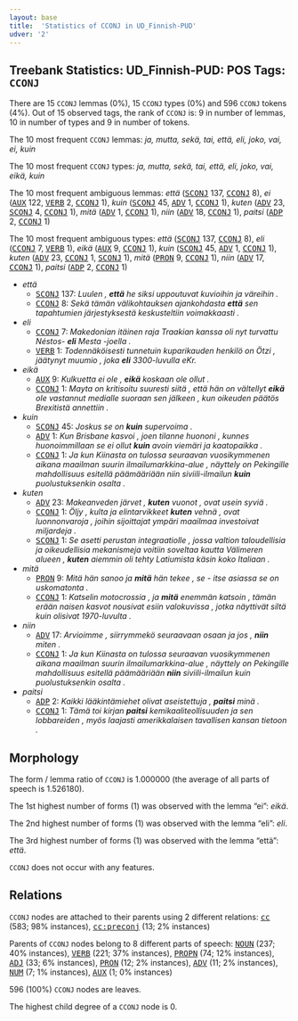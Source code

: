 ```yaml
---
layout: base
title:  'Statistics of CCONJ in UD_Finnish-PUD'
udver: '2'
---
```


## Treebank Statistics: UD_Finnish-PUD: POS Tags: `CCONJ`

There are 15 `CCONJ` lemmas (0%), 15 `CCONJ` types (0%) and 596 `CCONJ` tokens (4%).
Out of 15 observed tags, the rank of `CCONJ` is: 9 in number of lemmas, 10 in number of types and 9 in number of tokens.

The 10 most frequent `CCONJ` lemmas: <em>ja, mutta, sekä, tai, että, eli, joko, vai, ei, kuin</em>

The 10 most frequent `CCONJ` types:  <em>ja, mutta, sekä, tai, että, eli, joko, vai, eikä, kuin</em>

The 10 most frequent ambiguous lemmas: <em>että</em> (<tt><a href="fi_pud-pos-SCONJ.html">SCONJ</a></tt> 137, <tt><a href="fi_pud-pos-CCONJ.html">CCONJ</a></tt> 8), <em>ei</em> (<tt><a href="fi_pud-pos-AUX.html">AUX</a></tt> 122, <tt><a href="fi_pud-pos-VERB.html">VERB</a></tt> 2, <tt><a href="fi_pud-pos-CCONJ.html">CCONJ</a></tt> 1), <em>kuin</em> (<tt><a href="fi_pud-pos-SCONJ.html">SCONJ</a></tt> 45, <tt><a href="fi_pud-pos-ADV.html">ADV</a></tt> 1, <tt><a href="fi_pud-pos-CCONJ.html">CCONJ</a></tt> 1), <em>kuten</em> (<tt><a href="fi_pud-pos-ADV.html">ADV</a></tt> 23, <tt><a href="fi_pud-pos-SCONJ.html">SCONJ</a></tt> 4, <tt><a href="fi_pud-pos-CCONJ.html">CCONJ</a></tt> 1), <em>mitä</em> (<tt><a href="fi_pud-pos-ADV.html">ADV</a></tt> 1, <tt><a href="fi_pud-pos-CCONJ.html">CCONJ</a></tt> 1), <em>niin</em> (<tt><a href="fi_pud-pos-ADV.html">ADV</a></tt> 18, <tt><a href="fi_pud-pos-CCONJ.html">CCONJ</a></tt> 1), <em>paitsi</em> (<tt><a href="fi_pud-pos-ADP.html">ADP</a></tt> 2, <tt><a href="fi_pud-pos-CCONJ.html">CCONJ</a></tt> 1)

The 10 most frequent ambiguous types:  <em>että</em> (<tt><a href="fi_pud-pos-SCONJ.html">SCONJ</a></tt> 137, <tt><a href="fi_pud-pos-CCONJ.html">CCONJ</a></tt> 8), <em>eli</em> (<tt><a href="fi_pud-pos-CCONJ.html">CCONJ</a></tt> 7, <tt><a href="fi_pud-pos-VERB.html">VERB</a></tt> 1), <em>eikä</em> (<tt><a href="fi_pud-pos-AUX.html">AUX</a></tt> 9, <tt><a href="fi_pud-pos-CCONJ.html">CCONJ</a></tt> 1), <em>kuin</em> (<tt><a href="fi_pud-pos-SCONJ.html">SCONJ</a></tt> 45, <tt><a href="fi_pud-pos-ADV.html">ADV</a></tt> 1, <tt><a href="fi_pud-pos-CCONJ.html">CCONJ</a></tt> 1), <em>kuten</em> (<tt><a href="fi_pud-pos-ADV.html">ADV</a></tt> 23, <tt><a href="fi_pud-pos-CCONJ.html">CCONJ</a></tt> 1, <tt><a href="fi_pud-pos-SCONJ.html">SCONJ</a></tt> 1), <em>mitä</em> (<tt><a href="fi_pud-pos-PRON.html">PRON</a></tt> 9, <tt><a href="fi_pud-pos-CCONJ.html">CCONJ</a></tt> 1), <em>niin</em> (<tt><a href="fi_pud-pos-ADV.html">ADV</a></tt> 17, <tt><a href="fi_pud-pos-CCONJ.html">CCONJ</a></tt> 1), <em>paitsi</em> (<tt><a href="fi_pud-pos-ADP.html">ADP</a></tt> 2, <tt><a href="fi_pud-pos-CCONJ.html">CCONJ</a></tt> 1)


* <em>että</em>
  * <tt><a href="fi_pud-pos-SCONJ.html">SCONJ</a></tt> 137: <em>Luulen , <b>että</b> he siksi uppoutuvat kuvioihin ja väreihin .</em>
  * <tt><a href="fi_pud-pos-CCONJ.html">CCONJ</a></tt> 8: <em>Sekä tämän välikohtauksen ajankohdasta <b>että</b> sen tapahtumien järjestyksestä keskusteltiin voimakkaasti .</em>
* <em>eli</em>
  * <tt><a href="fi_pud-pos-CCONJ.html">CCONJ</a></tt> 7: <em>Makedonian itäinen raja Traakian kanssa oli nyt turvattu Néstos- <b>eli</b> Mesta -joella .</em>
  * <tt><a href="fi_pud-pos-VERB.html">VERB</a></tt> 1: <em>Todennäköisesti tunnetuin kuparikauden henkilö on Ötzi , jäätynyt muumio , joka <b>eli</b> 3300-luvulla eKr.</em>
* <em>eikä</em>
  * <tt><a href="fi_pud-pos-AUX.html">AUX</a></tt> 9: <em>Kulkuetta ei ole , <b>eikä</b> koskaan ole ollut .</em>
  * <tt><a href="fi_pud-pos-CCONJ.html">CCONJ</a></tt> 1: <em>Mayta on kritisoitu suuresti siitä , että hän on vältellyt <b>eikä</b> ole vastannut medialle suoraan sen jälkeen , kun oikeuden päätös Brexitistä annettiin .</em>
* <em>kuin</em>
  * <tt><a href="fi_pud-pos-SCONJ.html">SCONJ</a></tt> 45: <em>Joskus se on <b>kuin</b> supervoima .</em>
  * <tt><a href="fi_pud-pos-ADV.html">ADV</a></tt> 1: <em>Kun Brisbane kasvoi , joen tilanne huononi , kunnes huonoimmillaan se ei ollut <b>kuin</b> avoin viemäri ja kaatopaikka .</em>
  * <tt><a href="fi_pud-pos-CCONJ.html">CCONJ</a></tt> 1: <em>Ja kun Kiinasta on tulossa seuraavan vuosikymmenen aikana maailman suurin ilmailumarkkina-alue , näyttely on Pekingille mahdollisuus esitellä päämääriään niin siviili-ilmailun <b>kuin</b> puolustuksenkin osalta .</em>
* <em>kuten</em>
  * <tt><a href="fi_pud-pos-ADV.html">ADV</a></tt> 23: <em>Makeanveden järvet , <b>kuten</b> vuonot , ovat usein syviä .</em>
  * <tt><a href="fi_pud-pos-CCONJ.html">CCONJ</a></tt> 1: <em>Öljy , kulta ja elintarvikkeet <b>kuten</b> vehnä , ovat luonnonvaroja , joihin sijoittajat ympäri maailmaa investoivat miljardeja .</em>
  * <tt><a href="fi_pud-pos-SCONJ.html">SCONJ</a></tt> 1: <em>Se asetti perustan integraatiolle , jossa valtion taloudellisia ja oikeudellisia mekanismeja voitiin soveltaa kautta Välimeren alueen , <b>kuten</b> aiemmin oli tehty Latiumista käsin koko Italiaan .</em>
* <em>mitä</em>
  * <tt><a href="fi_pud-pos-PRON.html">PRON</a></tt> 9: <em>Mitä hän sanoo ja <b>mitä</b> hän tekee , se - itse asiassa se on uskomatonta .</em>
  * <tt><a href="fi_pud-pos-CCONJ.html">CCONJ</a></tt> 1: <em>Katselin motocrossia , ja <b>mitä</b> enemmän katsoin , tämän erään naisen kasvot nousivat esiin valokuvissa , jotka näyttivät siltä kuin olisivat 1970-luvulta .</em>
* <em>niin</em>
  * <tt><a href="fi_pud-pos-ADV.html">ADV</a></tt> 17: <em>Arvioimme , siirrymmekö seuraavaan osaan ja jos , <b>niin</b> miten .</em>
  * <tt><a href="fi_pud-pos-CCONJ.html">CCONJ</a></tt> 1: <em>Ja kun Kiinasta on tulossa seuraavan vuosikymmenen aikana maailman suurin ilmailumarkkina-alue , näyttely on Pekingille mahdollisuus esitellä päämääriään <b>niin</b> siviili-ilmailun kuin puolustuksenkin osalta .</em>
* <em>paitsi</em>
  * <tt><a href="fi_pud-pos-ADP.html">ADP</a></tt> 2: <em>Kaikki lääkintämiehet olivat aseistettuja , <b>paitsi</b> minä .</em>
  * <tt><a href="fi_pud-pos-CCONJ.html">CCONJ</a></tt> 1: <em>Tämä toi kirjan <b>paitsi</b> kemikaaliteollisuuden ja sen lobbareiden , myös laajasti amerikkalaisen tavallisen kansan tietoon .</em>

## Morphology

The form / lemma ratio of `CCONJ` is 1.000000 (the average of all parts of speech is 1.526180).

The 1st highest number of forms (1) was observed with the lemma “ei”: <em>eikä</em>.

The 2nd highest number of forms (1) was observed with the lemma “eli”: <em>eli</em>.

The 3rd highest number of forms (1) was observed with the lemma “että”: <em>että</em>.

`CCONJ` does not occur with any features.


## Relations

`CCONJ` nodes are attached to their parents using 2 different relations: <tt><a href="fi_pud-dep-cc.html">cc</a></tt> (583; 98% instances), <tt><a href="fi_pud-dep-cc-preconj.html">cc:preconj</a></tt> (13; 2% instances)

Parents of `CCONJ` nodes belong to 8 different parts of speech: <tt><a href="fi_pud-pos-NOUN.html">NOUN</a></tt> (237; 40% instances), <tt><a href="fi_pud-pos-VERB.html">VERB</a></tt> (221; 37% instances), <tt><a href="fi_pud-pos-PROPN.html">PROPN</a></tt> (74; 12% instances), <tt><a href="fi_pud-pos-ADJ.html">ADJ</a></tt> (33; 6% instances), <tt><a href="fi_pud-pos-PRON.html">PRON</a></tt> (12; 2% instances), <tt><a href="fi_pud-pos-ADV.html">ADV</a></tt> (11; 2% instances), <tt><a href="fi_pud-pos-NUM.html">NUM</a></tt> (7; 1% instances), <tt><a href="fi_pud-pos-AUX.html">AUX</a></tt> (1; 0% instances)

596 (100%) `CCONJ` nodes are leaves.

The highest child degree of a `CCONJ` node is 0.

